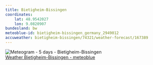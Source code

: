 ```yaml
---
title: Bietigheim-Bissingen
coordinates:
    lat: 48.9542027
    lon: 9.0820907
bundesland: bw
meteoblue-id: bietigheim-bissingen_germany_2949012
accuweather: bietigheim-bissingen/74321/weather-forecast/167389
---
```

<img src="//my.meteoblue.com/visimage/meteogram_web?look=KILOMETER_PER_HOUR%2CCELSIUS%2CMILLIMETER&apikey=5838a18e295d&temperature=C&windspeed=kmh&precipitationamount=mm&winddirection=3char&city=Bietigheim-Bissingen&iso2=de&lat=48.944099&lon=9.117550&asl=226&tz=Europe%2FBerlin&lang=en&sig=bad247b02afdd53f8535b68d230786a6" srcset="//my.meteoblue.com/visimage/meteogram_web_hd?look=KILOMETER_PER_HOUR%2CCELSIUS%2CMILLIMETER&apikey=5838a18e295d&temperature=C&windspeed=kmh&precipitationamount=mm&winddirection=3char&city=Bietigheim-Bissingen&iso2=de&lat=48.944099&lon=9.117550&asl=226&tz=Europe%2FBerlin&lang=en&sig=54a72b9aa1e1b2d7f33db566c5292386 1.4x" alt="Meteogram - 5 days - Bietigheim-Bissingen"><a href="https://www.meteoblue.com/en/weather/week/bietigheim-bissingen_germany_2949012" target="_blank" style="display: block;">Weather Bietigheim-Bissingen - meteoblue</a>
